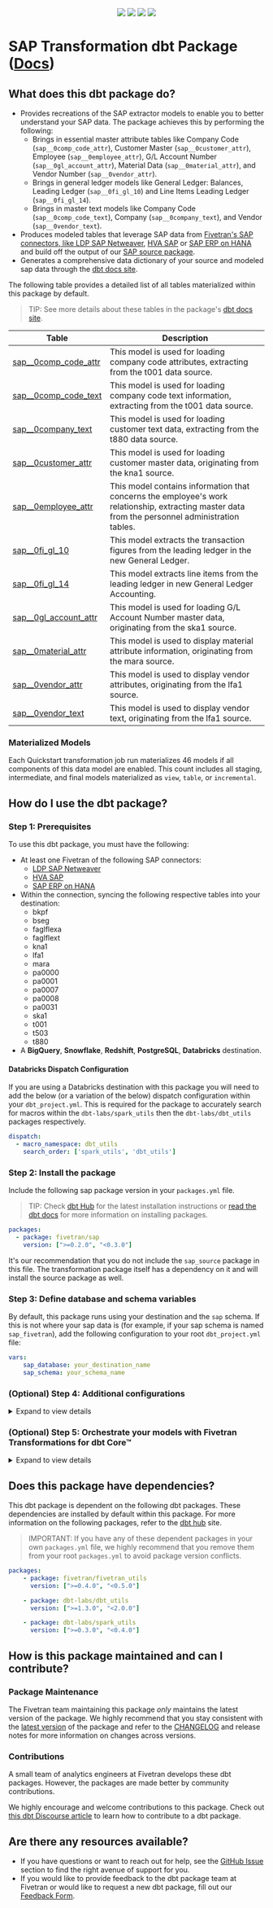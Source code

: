 <p align="center">
    <a alt="License"
        href="https://github.com/fivetran/dbt_sap/blob/main/LICENSE">
        <img src="https://img.shields.io/badge/License-Apache%202.0-blue.svg" /></a>
    <a alt="dbt-core">
        <img src="https://img.shields.io/badge/dbt_Core™_version->=1.3.0_,<2.0.0-orange.svg" /></a>
    <a alt="Maintained?">
        <img src="https://img.shields.io/badge/Maintained%3F-yes-green.svg" /></a>
    <a alt="PRs">
        <img src="https://img.shields.io/badge/Contributions-welcome-blueviolet" /></a>
</p>

# SAP Transformation dbt Package ([Docs](https://fivetran.github.io/dbt_sap/))

## What does this dbt package do?
- Provides recreations of the SAP extractor models to enable you to better understand your SAP data. The package achieves this by performing the following:
    - Brings in essential master attribute tables like Company Code (`sap__0comp_code_attr`), Customer Master (`sap__0customer_attr`), Employee (`sap__0employee_attr`), G/L Account Number (`sap__0gl_account_attr`), Material Data (`sap__0material_attr`), and Vendor Number (`sap__0vendor_attr`).
    - Brings in general ledger models like General Ledger: Balances, Leading Ledger (`sap__0fi_gl_10`) and Line Items Leading Ledger (`sap__0fi_gl_14`).
    - Brings in master text models like Company Code (`sap__0comp_code_text`), Company (`sap__0company_text`), and Vendor (`sap__0vendor_text`).
- Produces modeled tables that leverage SAP data from [Fivetran's SAP connectors, like LDP SAP Netweaver](https://fivetran.com/docs/local-data-processing/requirements/source-and-target-requirements/sap-netweaver-requirements), [HVA SAP](https://fivetran.com/docs/databases/sap-erp/high-volume-agent) or [SAP ERP on HANA](https://fivetran.com/docs/databases/sap-erp/sap-erp-hana) and build off the output of our [SAP source package](https://github.com/fivetran/dbt_sap_source).
- Generates a comprehensive data dictionary of your source and modeled sap data through the [dbt docs site](https://fivetran.github.io/dbt_sap/).


<!--section=“sap_transformation_model"-->

The following table provides a detailed list of all tables materialized within this package by default.
> TIP: See more details about these tables in the package's [dbt docs site](https://fivetran.github.io/dbt_sap/#!/overview?g_v=1).

| **Table**                         | **Description**                                                                                                                                                                                                                             |
|--------------------------------|------------------------------------------------------------------------------------------------------------------------------------------------------------------------------------------------------------------------------------------|
| [sap__0comp_code_attr](https://fivetran.github.io/dbt_sap/#!/model/model.sap.sap__0comp_code_attr)    |  This model is used for loading company code attributes, extracting from the t001 data source.                              |
| [sap__0comp_code_text](https://fivetran.github.io/dbt_sap/#!/model/model.sap.sap__0comp_code_text)    |  This model is used for loading company code text information, extracting from the t001 data source.   |
| [sap__0company_text](https://fivetran.github.io/dbt_sap/#!/model/model.sap.sap__0company_text) |  This model is used for loading customer text data, extracting from the t880 data source.   |
| [sap__0customer_attr](https://fivetran.github.io/dbt_sap/#!/model/model.sap.sap__0customer_attr)    |  This model is used for loading customer master data, originating from the kna1 source.                               |
| [sap__0employee_attr](https://fivetran.github.io/dbt_sap/#!/model/model.sap.sap__0employee_attr)    | This model contains information that concerns the employee's work relationship, extracting master data from the personnel administration tables. |
| [sap__0fi_gl_10](https://fivetran.github.io/dbt_sap/#!/model/model.sap.sap__0fi_gl_10)    | This model extracts the transaction figures from the leading ledger in the new General Ledger.  |
| [sap__0fi_gl_14](https://fivetran.github.io/dbt_sap/#!/model/model.sap.sap__0fi_gl_14)  | This model extracts line items from the leading ledger in new General Ledger Accounting.                                                                |
| [sap__0gl_account_attr](https://fivetran.github.io/dbt_sap/#!/model/model.sap.sap__0gl_account_attr)    |   This model is used for loading G/L Account Number master data, originating from the ska1 source.                 |
| [sap__0material_attr](https://fivetran.github.io/dbt_sap/#!/model/model.sap.sap__0material_attr)    |  This model is used to display material attribute information, originating from the mara source.                                                           |
| [sap__0vendor_attr](https://fivetran.github.io/dbt_sap/#!/model/model.sap.sap__0vendor_attr)    |  This model is used to display vendor attributes, originating from the lfa1 source.                           |
| [sap__0vendor_text](https://fivetran.github.io/dbt_sap/#!/model/model.sap.sap__0vendor_text) |  This model is used to display vendor text, originating from the lfa1 source.     |

### Materialized Models
Each Quickstart transformation job run materializes 46 models if all components of this data model are enabled. This count includes all staging, intermediate, and final models materialized as `view`, `table`, or `incremental`.
<!--section-end-->

## How do I use the dbt package?
### Step 1: Prerequisites
To use this dbt package, you must have the following:
- At least one Fivetran of the following SAP connectors:
   - [LDP SAP Netweaver](https://fivetran.com/docs/local-data-processing/requirements/source-and-target-requirements/sap-netweaver-requirements)
   - [HVA SAP](https://fivetran.com/docs/databases/sap-erp/high-volume-agent)
   - [SAP ERP on HANA](https://fivetran.com/docs/databases/sap-erp/sap-erp-hana)
- Within the connection, syncing the following respective tables into your destination:
   - bkpf
   - bseg
   - faglflexa
   - faglflext
   - kna1
   - lfa1
   - mara
   - pa0000
   - pa0001
   - pa0007
   - pa0008
   - pa0031
   - ska1
   - t001
   - t503
   - t880
- A **BigQuery**, **Snowflake**, **Redshift**, **PostgreSQL**, **Databricks** destination.

#### Databricks Dispatch Configuration
If you are using a Databricks destination with this package you will need to add the below (or a variation of the below) dispatch configuration within your `dbt_project.yml`. This is required for the package to accurately search for macros within the `dbt-labs/spark_utils` then the `dbt-labs/dbt_utils` packages respectively.
```yml
dispatch:
  - macro_namespace: dbt_utils
    search_order: ['spark_utils', 'dbt_utils']
```

### Step 2: Install the package
Include the following sap package version in your `packages.yml` file.
> TIP: Check [dbt Hub](https://hub.getdbt.com/) for the latest installation instructions or [read the dbt docs](https://docs.getdbt.com/docs/package-management) for more information on installing packages.
```yaml
packages:
  - package: fivetran/sap
    version: [">=0.2.0", "<0.3.0"]
```

It's our recommendation that you do not include the `sap_source` package in this file. The transformation package itself has a dependency on it and will install the source package as well.

### Step 3: Define database and schema variables
By default, this package runs using your destination and the `sap` schema. If this is not where your sap data is (for example, if your sap schema is named `sap_fivetran`), add the following configuration to your root `dbt_project.yml` file:

```yml
vars:
    sap_database: your_destination_name
    sap_schema: your_schema_name 
```

### (Optional) Step 4: Additional configurations
<details><summary>Expand to view details</summary>
<br>

#### Filter the data you bring in with field variable conditionals
By default, these models are set to bring in all your data from SAP, but you may be interested in bringing in only a smaller sample of data given the relative size of the SAP source tables.

We have set up where conditions in our data to allow you to bring in only the data you need to run in. Configure the below variables in your `dbt_project.yml` to bring in only the rows that return these values in the fields specified.

```yml
vars:
    bkpf_mandt_var: 'value1' # The client field in the `sap__0fi_gl_14` model, this filter allows you to parse down to one client's records.
    kna1_mandt_var: 'value2' # The client field in the `sap__0customer_attr` model, this filter allows you to parse down to one client's records.
    lfa1_mandt_var: 'value3' # The client field in the `sap__0vendor_attr` model, this filter allows you to parse down to one client's records.
    mara_mandt_var: 'value4' # The client field in the `sap__0vendor_attr` model, this filter allows you to parse down to one client's records.
    ska1_mandt_var: 'value5' # The client field in the `sap__0gl_account_attr` model, this filter allows you to parse down to one client's records.
    t001_mandt_var: 'value6' # The client field in the `sap__0comp_code_attr` model, this filter allows you to parse down to one client's records.
    faglflexa_rldnr_var: 'value7' # The ledger field in the `sap__0fi_gl_14` model, this filter allows you to parse down to one ledger's records.
    faglflext_rbukrs_var: 'value8' # The company code field in the `sap__0fi_gl_10` model, this filter allows you to parse down to one company's records.
    faglflext_rclnt_var: 'value9' # The client in the `sap__0fi_gl_10` model, this filter allows you to parse down to one client's records.
    faglflext_rldnr_var: 'value10' # The ledger account field in the `sap__0fi_gl_10` model, this filter allows you to parse down to one ledger account's records.
    faglflext_ryear_var: 'value11' # The fiscal year in the `sap__0fi_gl_10` model, this filter allows you to parse down to one fiscal year.
```  

#### Change the build schema
By default, this package builds the SAP staging models within a schema titled (`<target_schema>` + `stg_sap`) and the SAP final models within a schema titled (<target_schema> + `_sap`) in your target database. If this is not where you would like your modeled sap data to be written to, add the following configuration to your root `dbt_project.yml` file:

```yml
models:
    sap:
      +schema: my_new_schema_name # leave blank for just the target_schema
    sap_source:
      +schema: my_new_schema_name # leave blank for just the target_schema
```

#### Change the source table references
If an individual source table has a different name than the package expects, add the table name as it appears in your destination to the respective variable:
> IMPORTANT: See this project's [`dbt_project.yml`](https://github.com/fivetran/dbt_sap_source/blob/main/dbt_project.yml) variable declarations to see the expected names.

```yml
vars:
    sap_<default_source_table_name>_identifier: your_table_name 
```

</details>

### (Optional) Step 5: Orchestrate your models with Fivetran Transformations for dbt Core™
<details><summary>Expand to view details</summary>
<br>
    
Fivetran offers the ability for you to orchestrate your dbt project through [Fivetran Transformations for dbt Core™](https://fivetran.com/docs/transformations/dbt). Learn how to set up your project for orchestration through Fivetran in our [Transformations for dbt Core setup guides](https://fivetran.com/docs/transformations/dbt#setupguide).
</details>
    

## Does this package have dependencies?
This dbt package is dependent on the following dbt packages. These dependencies are installed by default within this package. For more information on the following packages, refer to the [dbt hub](https://hub.getdbt.com/) site.
> IMPORTANT: If you have any of these dependent packages in your own `packages.yml` file, we highly recommend that you remove them from your root `packages.yml` to avoid package version conflicts.
```yml
packages:
    - package: fivetran/fivetran_utils
      version: [">=0.4.0", "<0.5.0"]

    - package: dbt-labs/dbt_utils
      version: [">=1.3.0", "<2.0.0"]

    - package: dbt-labs/spark_utils
      version: [">=0.3.0", "<0.4.0"]
```

## How is this package maintained and can I contribute?
### Package Maintenance
The Fivetran team maintaining this package _only_ maintains the latest version of the package. We highly recommend that you stay consistent with the [latest version](https://hub.getdbt.com/fivetran/sap/latest/) of the package and refer to the [CHANGELOG](https://github.com/fivetran/dbt_sap/blob/main/CHANGELOG.md) and release notes for more information on changes across versions.

### Contributions
A small team of analytics engineers at Fivetran develops these dbt packages. However, the packages are made better by community contributions.

We highly encourage and welcome contributions to this package. Check out [this dbt Discourse article](https://discourse.getdbt.com/t/contributing-to-a-dbt-package/657) to learn how to contribute to a dbt package.

## Are there any resources available?
- If you have questions or want to reach out for help, see the [GitHub Issue](https://github.com/fivetran/dbt_sap/issues/new/choose) section to find the right avenue of support for you.
- If you would like to provide feedback to the dbt package team at Fivetran or would like to request a new dbt package, fill out our [Feedback Form](https://www.surveymonkey.com/r/DQ7K7WW).
